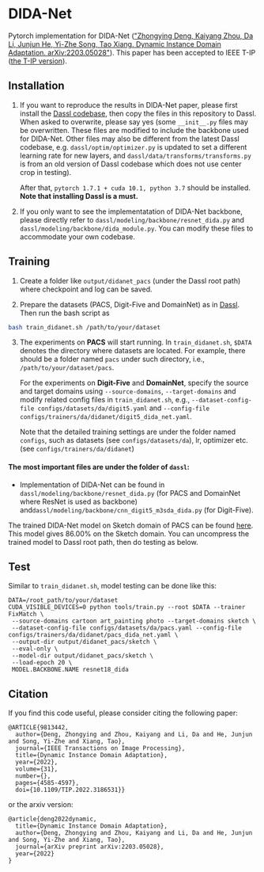 # DIDA-Net

Pytorch implementation for DIDA-Net (["Zhongying Deng, Kaiyang Zhou, Da Li, Junjun He, Yi-Zhe Song, Tao Xiang. Dynamic Instance Domain Adaptation. arXiv:2203.05028"](https://arxiv.org/abs/2203.05028)). This paper has been accepted to IEEE T-IP ([the T-IP version](https://ieeexplore.ieee.org/document/9813442)).

## Installation

1. If you want to reproduce the results in DIDA-Net paper, please first install the [Dassl codebase](https://github.com/KaiyangZhou/Dassl.pytorch#get-started), then copy the files in this repository to Dassl. 
When asked to overwrite, please say yes (some `__init__.py` files may be overwritten. These files are modified to include the backbone used for DIDA-Net. 
Other files may also be different from the latest Dassl codebase, e.g. `dassl/optim/optimizer.py` is updated to set a different learning rate for new layers, and 
`dassl/data/transforms/transforms.py` is from an old version of Dassl codebase which does not use center crop in testing).

    After that, `pytorch 1.7.1 + cuda 10.1, python 3.7` should be installed. **Note that installing Dassl is a must.**

2. If you only want to see the implementatation of DIDA-Net backbone, please directly refer to `dassl/modeling/backbone/resnet_dida.py` and `dassl/modeling/backbone/dida_module.py`. 
You can modify these files to accommodate your own codebase. 

## Training

1. Create a folder like `output/didanet_pacs` (under the Dassl root path) where checkpoint and log can be saved.

2. Prepare the datasets (PACS, Digit-Five and DomainNet) as in [Dassl](https://github.com/VisionLearningGroup/VisionLearningGroup.github.io/tree/master/M3SDA/code_MSDA_digit#digit-five-download). Then run the bash script as
```bash
bash train_didanet.sh /path/to/your/dataset
```

3. The experiments on **PACS** will start running. In `train_didanet.sh`, `$DATA` denotes the directory where datasets are located. For example, there should be a folder named `pacs` under such directory, i.e., `/path/to/your/dataset/pacs`. 

    For the experiments on **Digit-Five** and **DomainNet**, specify the source and target domains using `--source-domains`, `--target-domains` and modify related config files in `train_didanet.sh`, e.g., `--dataset-config-file configs/datasets/da/digit5.yaml` and `--config-file configs/trainers/da/didanet/digit5_dida_net.yaml`.

    Note that the detailed training settings are under the folder named `configs`, such as datasets (see `configs/datasets/da`), lr, optimizer etc. (see `configs/trainers/da/didanet`)

#### The most important files are under the folder of `dassl`: 
* Implementation of DIDA-Net can be found in `dassl/modeling/backbone/resnet_dida.py` (for PACS and DomainNet where ResNet is used as backbone) and`dassl/modeling/backbone/cnn_digit5_m3sda_dida.py` (for Digit-Five).

The trained DIDA-Net model on Sketch domain of PACS can be found [here](https://drive.google.com/drive/folders/1mLIkm-CburEhI27tT8CPkFK991qXaj6r?usp=sharing). This model gives 86.00% on the Sketch domain.
You can uncompress the trained model to Dassl root path, then do testing as below.

## Test

Similar to `train_didanet.sh`, model testing can be done like this:

```
DATA=/root_path/to/your/dataset
CUDA_VISIBLE_DEVICES=0 python tools/train.py --root $DATA --trainer FixMatch \
 --source-domains cartoon art_painting photo --target-domains sketch \
 --dataset-config-file configs/datasets/da/pacs.yaml --config-file configs/trainers/da/didanet/pacs_dida_net.yaml \
 --output-dir output/didanet_pacs/sketch \
 --eval-only \
 --model-dir output/didanet_pacs/sketch \
 --load-epoch 20 \
 MODEL.BACKBONE.NAME resnet18_dida
```

## Citation

If you find this code useful, please consider citing the following paper:
```
@ARTICLE{9813442,
  author={Deng, Zhongying and Zhou, Kaiyang and Li, Da and He, Junjun and Song, Yi-Zhe and Xiang, Tao},
  journal={IEEE Transactions on Image Processing}, 
  title={Dynamic Instance Domain Adaptation}, 
  year={2022},
  volume={31},
  number={},
  pages={4585-4597},
  doi={10.1109/TIP.2022.3186531}}
```
or the arxiv version:
```
@article{deng2022dynamic,
  title={Dynamic Instance Domain Adaptation},
  author={Deng, Zhongying and Zhou, Kaiyang and Li, Da and He, Junjun and Song, Yi-Zhe and Xiang, Tao},
  journal={arXiv preprint arXiv:2203.05028},
  year={2022}
}
```

